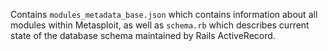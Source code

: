 Contains `modules_metadata_base.json` which contains information about all modules within Metasploit, as well as
`schema.rb` which describes current state of the database schema maintained by Rails ActiveRecord.